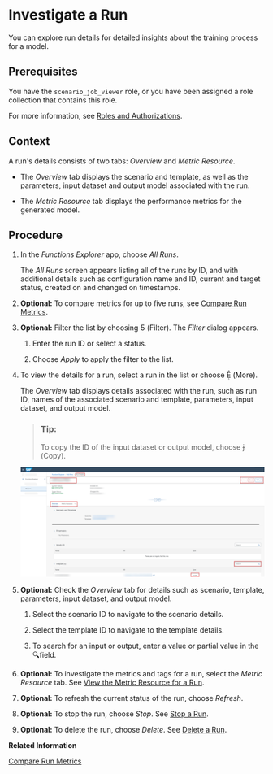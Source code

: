 <!-- loioe4792441487e475082614f0a4a9b4486 -->

<link rel="stylesheet" type="text/css" href="css/sap-icons.css"/>

# Investigate a Run

You can explore run details for detailed insights about the training process for a model.



<a name="loioe4792441487e475082614f0a4a9b4486__prereq_b54_nld_jpb"/>

## Prerequisites

You have the `scenario_job_viewer` role, or you have been assigned a role collection that contains this role.

For more information, see [Roles and Authorizations](roles-and-authorizations-4ef8499.md).



## Context

A run's details consists of two tabs: *Overview* and *Metric Resource*.

-   The *Overview* tab displays the scenario and template, as well as the parameters, input dataset and output model associated with the run.

-   The *Metric Resource* tab displays the performance metrics for the generated model.




## Procedure

1.  In the *Functions Explorer* app, choose *All Runs*.

    The *All Runs* screen appears listing all of the runs by ID, and with additional details such as configuration name and ID, current and target status, created on and changed on timestamps.

2.  **Optional:** To compare metrics for up to five runs, see [Compare Run Metrics](compare-run-metrics-0255655.md).

3.  **Optional:** Filter the list by choosing <span class="SAP-icons"></span> \(Filter\). The *Filter* dialog appears.

    1.  Enter the run ID or select a status.

    2.  Choose *Apply* to apply the filter to the list.


4.  To view the details for a run, select a run in the list or choose <span class="SAP-icons"></span> \(More\).

    The *Overview* tab displays details associated with the run, such as run ID, names of the associated scenario and template, parameters, input dataset, and output model.

    > ### Tip:  
    > To copy the ID of the input dataset or output model, choose <span class="SAP-icons"></span> \(Copy\).

    ![Functions Explorer Run Details screen with key features highlighted.](images/Image_AIL_FE_All_Scenarios_Run_Details_2237b0f.png)

5.  **Optional:** Check the *Overview* tab for details such as scenario, template, parameters, input dataset, and output model.

    1.  Select the scenario ID to navigate to the scenario details.

    2.  Select the template ID to navigate to the template details.

    3.  To search for an input or output, enter a value or partial value in the :mag:field.


6.  **Optional:** To investigate the metrics and tags for a run, select the *Metric Resource* tab. See [View the Metric Resource for a Run](view-the-metric-resource-for-a-run-d4f29aa.md).

7.  **Optional:** To refresh the current status of the run, choose *Refresh*.

8.  **Optional:** To stop the run, choose *Stop*. See [Stop a Run](stop-a-run-a68bde6.md).

9.  **Optional:** To delete the run, choose *Delete*. See [Delete a Run](delete-a-run-543f58a.md).


**Related Information**  


[Compare Run Metrics](compare-run-metrics-0255655.md "You compare metrics for runs to determine which configuration parameters result in optimum results.")

